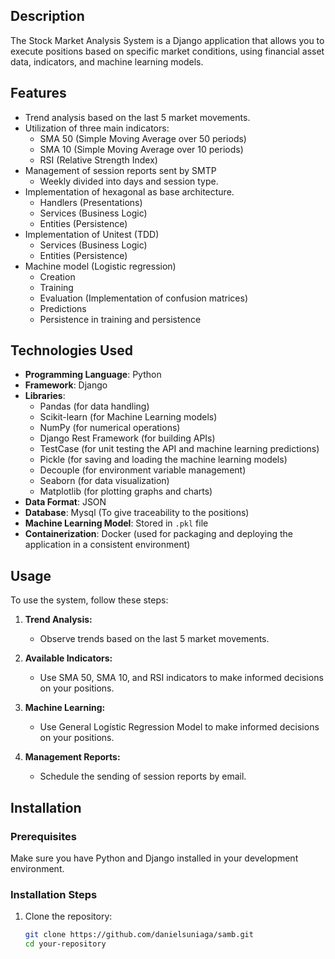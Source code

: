 ## Description

The Stock Market Analysis System is a Django application that allows you to execute positions based on specific market conditions, using financial asset data, indicators, and machine learning models.

## Features

- Trend analysis based on the last 5 market movements.
- Utilization of three main indicators:
  - SMA 50 (Simple Moving Average over 50 periods)
  - SMA 10 (Simple Moving Average over 10 periods)
  - RSI (Relative Strength Index)
- Management of session reports sent by SMTP
  - Weekly divided into days and session type.
- Implementation of hexagonal as base architecture.
  - Handlers (Presentations)
  - Services (Business Logic)
  - Entities (Persistence)
- Implementation of Unitest (TDD)
  - Services (Business Logic)
  - Entities (Persistence)
- Machine model (Logistic regression)
  - Creation
  - Training
  - Evaluation (Implementation of confusion matrices)
  - Predictions
  - Persistence in training and persistence
 
## Technologies Used

- **Programming Language**: Python
- **Framework**: Django
- **Libraries**:
  - Pandas (for data handling)
  - Scikit-learn (for Machine Learning models)
  - NumPy (for numerical operations)
  - Django Rest Framework (for building APIs)
  - TestCase (for unit testing the API and machine learning predictions)
  - Pickle (for saving and loading the machine learning models)
  - Decouple (for environment variable management)
  - Seaborn (for data visualization)
  - Matplotlib (for plotting graphs and charts)
- **Data Format**: JSON
- **Database**: Mysql (To give traceability to the positions)
- **Machine Learning Model**: Stored in `.pkl` file
- **Containerization**: Docker (used for packaging and deploying the application in a consistent environment)

## Usage

To use the system, follow these steps:

1. **Trend Analysis:**
   - Observe trends based on the last 5 market movements.

2. **Available Indicators:**
   - Use SMA 50, SMA 10, and RSI indicators to make informed decisions on your positions.

3. **Machine Learning:**
   - Use General Logístic Regression Model to make informed decisions on your positions.
     
4. **Management Reports:**
   - Schedule the sending of session reports by email.

## Installation

### Prerequisites

Make sure you have Python and Django installed in your development environment.

### Installation Steps

1. Clone the repository:

   ```bash
   git clone https://github.com/danielsuniaga/samb.git
   cd your-repository

